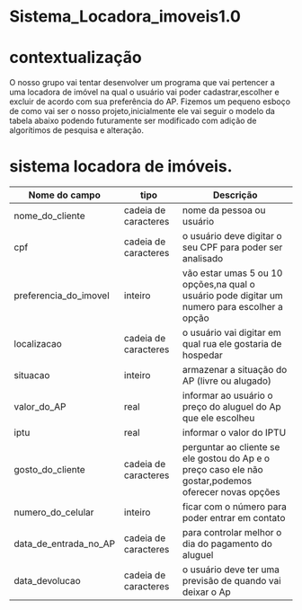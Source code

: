 # Sistema_Locadora_imoveis1.0
# contextualização 
O nosso grupo vai tentar desenvolver um programa que vai pertencer a uma locadora de imóvel na qual o usuário  vai poder cadastrar,escolher e excluir de acordo com sua preferência do AP.
Fizemos um pequeno esboço de como vai ser o nosso projeto,inicialmente ele vai seguir o modelo da tabela abaixo podendo futuramente ser modificado com adição de algorítimos de pesquisa e alteração.

# sistema locadora de imóveis.
|Nome do campo|tipo|Descrição|
|-------------|---------------------|---------|
|nome_do_cliente|cadeia de caracteres|nome da pessoa ou usuário|
|cpf|cadeia de caracteres|o usuário deve digitar o seu CPF para poder  ser analisado|
|preferencia_do_imovel|inteiro|vão estar umas 5 ou 10 opções,na qual o usuário pode digitar um numero para escolher a opção|
|localizacao|cadeia de caracteres|o usuário vai digitar em qual  rua ele gostaria de hospedar|
|situacao|inteiro|armazenar a situação do AP (livre ou alugado)
|valor_do_AP |real|informar ao usuário o preço do aluguel do Ap que ele escolheu|
|iptu|real|informar o valor do IPTU|
|gosto_do_cliente|cadeia de caracteres|perguntar ao cliente se ele gostou do Ap e o preço caso ele não gostar,podemos oferecer novas opções|
|numero_do_celular|inteiro| ficar com o número para poder entrar em contato|
|data_de_entrada_no_AP|cadeia de caracteres|para controlar melhor o dia do pagamento do aluguel|
|data_devolucao|cadeia de caracteres| o usuário deve ter uma previsão de quando vai deixar o Ap|



